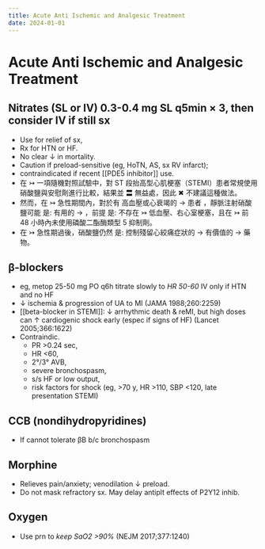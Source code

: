 ```yaml
---
title: Acute Anti Ischemic and Analgesic Treatment
date: 2024-01-01
---
```


# Acute Anti Ischemic and Analgesic Treatment

## Nitrates (SL or IV) 0.3-0.4 mg SL q5min × 3, then consider IV if still sx

- Use for relief of sx,
- Rx for HTN or HF.
- No clear ↓ in mortality.
- Caution if preload-sensitive (eg, HoTN, AS, sx RV infarct);
- contraindicated if recent [[PDE5 inhibitor]] use.
- 在 ↣ 一項隨機對照試驗中，對 ST 段抬高型心肌梗塞（STEMI）患者常規使用硝酸鹽與安慰劑進行比較，結果並 〓 無益處，因此 ✖ 不建議這種做法。
- 然而，在 ↣ 急性期間內，對於有 高血壓或心衰竭的 → 患者 ，靜脈注射硝酸鹽可能 是: 有用的 → ，前提 是: 不存在 ↣ 低血壓、右心室梗塞，且在 ↣ 前 48 小時內未使用磷酸二酯酶類型 5 抑制劑。
- 在 ↣ 急性期過後，硝酸鹽仍然 是: 控制殘留心絞痛症狀的 → 有價值的 → 藥物。

## β-blockers

- eg, metop 25-50 mg PO q6h titrate slowly to _HR 50-60_ IV only if HTN and no HF
- ↓ ischemia & progression of UA to MI (JAMA 1988;260:2259)
- [[beta-blocker in STEMI]]: ↓ arrhythmic death & reMI, but high doses can ↑ cardiogenic shock early (espec if signs of HF) (Lancet 2005;366:1622)
- Contraindic.
  - PR >0.24 sec,
  - HR <60,
  - 2°/3° AVB,
  - severe bronchospasm,
  - s/s HF or low output,
  - risk factors for shock (eg, >70 y, HR >110, SBP <120, late presentation STEMI)

## CCB (nondihydropyridines)

- If cannot tolerate βB b/c bronchospasm

## Morphine

- Relieves pain/anxiety; venodilation ↓ preload.
- Do not mask refractory sx. May delay antiplt effects of P2Y12 inhib.

## Oxygen

- Use prn to _keep SaO2 >90%_ (NEJM 2017;377:1240)
